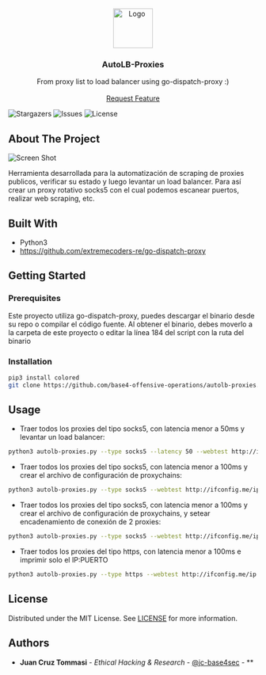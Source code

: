 <br/>
<p align="center">
  <a href="https://github.com/base4-offensive-operations/autolb-proxies">
    <img src="https://4.bp.blogspot.com/-a_5SXSkmbT0/Wb_dfwCEvTI/AAAAAAAAJP4/UN8oJorMU_c4o8dl8DaFC-4uTQOwzRBegCLcBGAs/s1600/Captura%2Bde%2Bpantalla%2B2017-09-18%2Ba%2Blas%2B11.50.36%2Ba.m..png" alt="Logo" width="80" height="80">
  </a>

  <h3 align="center">AutoLB-Proxies</h3>

  <p align="center">
    From proxy list to load balancer using go-dispatch-proxy :)
    <br/>
    <br/>
    <a href="https://github.com/base4-offensive-operations/autolb-proxies/issues">Request Feature</a>
  </p>
</p>

![Stargazers](https://img.shields.io/github/stars/base4-offensive-operations/autolb-proxies?style=social) ![Issues](https://img.shields.io/github/issues/base4-offensive-operations/autolb-proxies) ![License](https://img.shields.io/github/license/base4-offensive-operations/autolb-proxies) 

## About The Project

![Screen Shot](images/screenshot.png)

Herramienta desarrollada para la automatización de scraping de proxies publicos, verificar su estado y luego levantar un load balancer. Para así crear un proxy rotativo socks5 con el cual podemos escanear puertos, realizar web scraping, etc.

## Built With

- Python3
- https://github.com/extremecoders-re/go-dispatch-proxy

## Getting Started


### Prerequisites

Este proyecto utiliza go-dispatch-proxy, puedes descargar el binario desde su repo o compilar el código fuente. Al obtener el binario, debes moverlo a la carpeta de este proyecto o editar la línea 184 del script con la ruta del binario

### Installation


```sh
pip3 install colored
git clone https://github.com/base4-offensive-operations/autolb-proxies.git
```

## Usage

- Traer todos los proxies del tipo socks5, con latencia menor a 50ms y levantar un load balancer:
```sh
python3 autolb-proxies.py --type socks5 --latency 50 --webtest http://ifconfig.me/ip --lbproxies
```

- Traer todos los proxies del tipo socks5, con latencia menor a 100ms y crear el archivo de configuración de proxychains:
```sh
python3 autolb-proxies.py --type socks5 --webtest http://ifconfig.me/ip --proxychains
```

- Traer todos los proxies del tipo socks5, con latencia menor a 100ms y crear el archivo de configuración de proxychains, y setear encadenamiento de conexión de 2 proxies:
```sh
python3 autolb-proxies.py --type socks5 --webtest http://ifconfig.me/ip --proxychains --chainlength 2
```

- Traer todos los proxies del tipo https, con latencia menor a 100ms e imprimir solo el IP:PUERTO
```sh
python3 autolb-proxies.py --type https --webtest http://ifconfig.me/ip --onlyip
```

## License

Distributed under the MIT License. See [LICENSE](https://github.com/base4-offensive-operations/autolb-proxies/blob/main/LICENSE.md) for more information.

## Authors

* **Juan Cruz Tommasi** - *Ethical Hacking & Research* - [@jc-base4sec](https://github.com/jc-base4sec) - **
